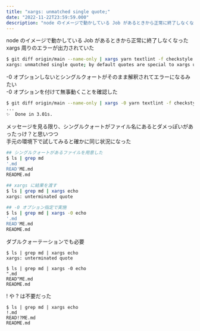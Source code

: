 ```yaml
---
title: "xargs: unmatched single quote;"
date: "2022-11-22T23:59:59.000"
description: "node のイメージで動かしている Job があるときから正常に終了しなくなった"
---
```


node のイメージで動かしている Job があるときから正常に終了しなくなった  
xargs 周りのエラーが出力されていた

```sh
$ git diff origin/main --name-only | xargs yarn textlint -f checkstyle
xargs: unmatched single quote; by default quotes are special to xargs unless you use the -0 option
```

-0 オプションしないとシングルクォートがそのまま解釈されてエラーになるみたい  
-0 オプションを付けて無事動くことを確認した

```sh
$ git diff origin/main --name-only | xargs -0 yarn textlint -f checkstyle
...
✨  Done in 3.01s.
```

メッセージを見る限り、シングルクォートがファイル名にあるとダメっぽいがあったっけ？と思いつつ  
手元の環境下で試してみると確かに同じ状況になった

```sh
## シングルクォートがあるファイルを用意した
$ ls | grep md
'.md
READ'ME.md
README.md

## xargs に結果を渡す
$ ls | grep md | xargs echo
xargs: unterminated quote

## -0 オプション指定で実施
$ ls | grep md | xargs -0 echo
'.md
READ'ME.md
README.md

```

ダブルクォーテーションでも必要

```
$ ls | grep md | xargs echo
xargs: unterminated quote

$ ls | grep md | xargs -0 echo
".md
READ"ME.md
README.md

```

! や ? は不要だった

```
$ ls | grep md | xargs echo
!.md
READ!?ME.md
README.md
```
